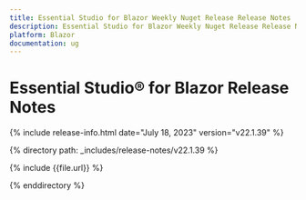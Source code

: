 ```yaml
---
title: Essential Studio for Blazor Weekly Nuget Release Release Notes  
description: Essential Studio for Blazor Weekly Nuget Release Release Notes 
platform: Blazor
documentation: ug
---
```


# Essential Studio&reg; for  Blazor  Release Notes  

{% include release-info.html date="July 18, 2023"   version="v22.1.39" %} 

{% directory path: _includes/release-notes/v22.1.39 %}

{% include {{file.url}} %}

{% enddirectory %}

